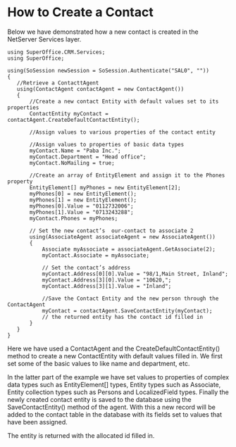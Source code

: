 <properties date="2016-06-24"
SortOrder="5"
/>

How to Create a Contact
=======================

Below we have demonstrated how a new contact is created in the NetServer Services layer.

```
using SuperOffice.CRM.Services;
using SuperOffice;
 
using(SoSession newSession = SoSession.Authenticate("SAL0", ""))
{
   //Retrieve a ContacttAgent
   using(ContactAgent contactAgent = new ContactAgent())
   {
       //Create a new contact Entity with default values set to its properties
       ContactEntity myContact = contactAgent.CreateDefaultContactEntity();
     
       //Assign values to various properties of the contact entity
      
       //Assign values to properties of basic data types
       myContact.Name = "Paba Inc.";
       myContact.Department = "Head office";
       myContact.NoMailing = true;
     
       //Create an array of EntityElement and assign it to the Phones property
       EntityElement[] myPhones = new EntityElement[2];
       myPhones[0] = new EntityElement();
       myPhones[1] = new EntityElement();
       myPhones[0].Value = "0112732006";
       myPhones[1].Value = "0713243288";
       myContact.Phones = myPhones;
     
       // Set the new contact’s  our-contact to associate 2
       using(AssociateAgent associateAgent = new AssociateAgent())
       {
           Associate myAssociate = associateAgent.GetAssociate(2);
           myContact.Associate = myAssociate;
         
           // Set the contact’s address
           myContact.Address[0][0].Value = "98/1,Main Street, Inland";
           myContact.Address[3][0].Value = "10620,";
           myContact.Address[3][1].Value = "Inland";  
         
           //Save the Contact Entity and the new person through the ContactAgent
           myContact = contactAgent.SaveContactEntity(myContact);
           // the returned entity has the contact id filled in
       }
   }
}
```

 

Here we have used a ContactAgent and the CreateDefaultContactEntity() method to create a new ContactEntity with default values filled in. We first set some of the basic values to like name and department, etc.

In the latter part of the example we have set values to properties of complex data types such as EntityElement\[\] types, Entity types such as Associate, Entity collection types such as Persons and LocalizedField types. Finally the newly created contact entity is saved to the database using the SaveContactEntity() method of the agent. With this a new record will be added to the contact table in the database with its fields set to values that have been assigned.

The entity is returned with the allocated id filled in.
